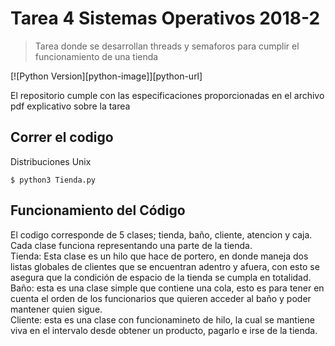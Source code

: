 # Tarea 4 Sistemas Operativos 2018-2

> Tarea donde se desarrollan threads y semaforos para cumplir el funcionamiento de una tienda

[![Python Version][python-image]][python-url]

El repositorio cumple con las especificaciones proporcionadas en el archivo pdf explicativo sobre la tarea

## Correr el codigo

Distribuciones Unix
```
$ python3 Tienda.py
```

## Funcionamiento del Código

El codigo corresponde de 5 clases; tienda, baño, cliente, atencion y caja.<br>
Cada clase funciona representando una parte de la tienda.<br>
Tienda: Esta clase es un hilo que hace de portero, en donde maneja dos listas globales de clientes que se encuentran adentro y afuera, con esto se asegura que la condición de espacio de la tienda se cumpla en totalidad.<br>
Baño: esta es una clase simple que contiene una cola, esto es para tener en cuenta el orden de los funcionarios que quieren acceder al baño y poder mantener quien sigue.<br>
Cliente: esta es una clase con funcionamineto de hilo, la cual se mantiene viva en el intervalo desde obtener un producto, pagarlo e irse de la tienda.<br>

